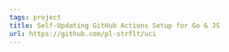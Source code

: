 ```yaml
---
tags: project
title: Self-Updating GitHub Actions Setup for Go & JS
url: https://github.com/pl-strflt/uci
---
```

